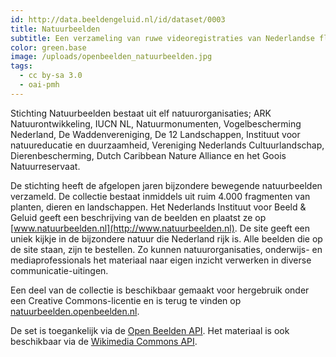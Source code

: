 ```yaml
---
id: http://data.beeldengeluid.nl/id/dataset/0003
title: Natuurbeelden
subtitle: Een verzameling van ruwe videoregistraties van Nederlandse flora en fauna onder een Creative Commons licentie, afkomstig van Stichting Natuurbeelden.
color: green.base
image: /uploads/openbeelden_natuurbeelden.jpg
tags:
  - cc by-sa 3.0
  - oai-pmh
---
```


Stichting Natuurbeelden bestaat uit elf natuurorganisaties; ARK Natuurontwikkeling, IUCN NL, Natuurmonumenten, Vogelbescherming Nederland, De Waddenvereniging, De 12 Landschappen, Instituut voor natuureducatie en duurzaamheid, Vereniging Nederlands Cultuurlandschap, Dierenbescherming, Dutch Caribbean Nature Alliance en het Goois Natuurreservaat.

De stichting heeft de afgelopen jaren bijzondere bewegende natuurbeelden verzameld. De collectie bestaat inmiddels uit ruim 4.000 fragmenten van planten, dieren en landschappen. Het Nederlands Instituut voor Beeld & Geluid geeft een beschrijving van de beelden en plaatst ze op [www.natuurbeelden.nl](http://www.natuurbeelden.nl). De site geeft een uniek kijkje in de bijzondere natuur die Nederland rijk is. Alle beelden die op de site staan, zijn te bestellen. Zo kunnen natuurorganisaties, onderwijs- en mediaprofessionals het materiaal naar eigen inzicht verwerken in diverse communicatie-uitingen.

Een deel van de collectie is beschikbaar gemaakt voor hergebruik onder een Creative Commons-licentie en is terug te vinden op [natuurbeelden.openbeelden.nl](https://natuurbeelden.openbeelden.nl/).

De set is toegankelijk via de [Open Beelden API](/nl/apis/open-images). Het materiaal is ook beschikbaar via de [Wikimedia Commons API](https://tools.wmflabs.org/magnus-toolserver/commonsapi.php).
